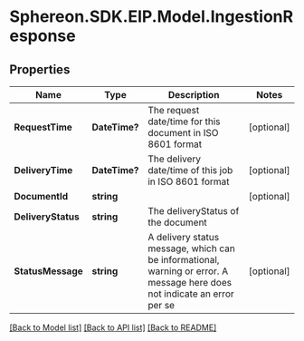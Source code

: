 # Sphereon.SDK.EIP.Model.IngestionResponse
## Properties

Name | Type | Description | Notes
------------ | ------------- | ------------- | -------------
**RequestTime** | **DateTime?** | The request date/time for this document in ISO 8601 format | [optional] 
**DeliveryTime** | **DateTime?** | The delivery date/time of this job in ISO 8601 format | [optional] 
**DocumentId** | **string** |  | [optional] 
**DeliveryStatus** | **string** | The deliveryStatus of the document | 
**StatusMessage** | **string** | A delivery status message, which can be informational, warning or error. A message here does not indicate an error per se | [optional] 

[[Back to Model list]](../README.md#documentation-for-models) [[Back to API list]](../README.md#documentation-for-api-endpoints) [[Back to README]](../README.md)

